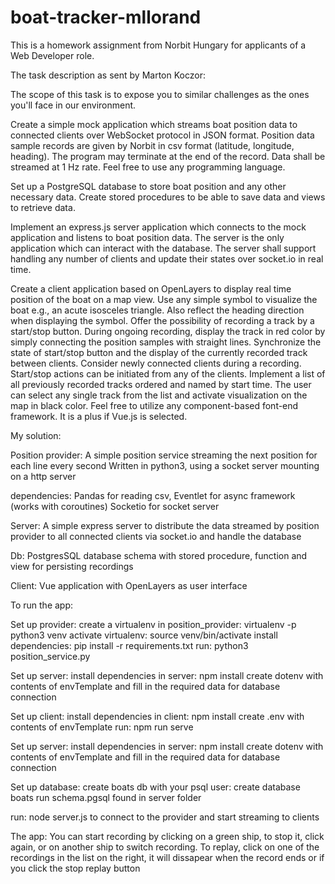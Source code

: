 # boat-tracker-mllorand
This is a homework assignment from Norbit Hungary for applicants of a Web Developer role.

The task description as sent by Marton Koczor:

The scope of this task is to expose you to similar challenges as the ones you'll face in our environment.

Create a simple mock application which streams boat position data to connected clients over WebSocket protocol in JSON format. Position data sample records are given by Norbit in csv format (latitude, longitude, heading). The program may terminate at the end of the record. Data shall be streamed at 1 Hz rate. Feel free to use any programming language.

Set up a PostgreSQL database to store boat position and any other necessary data. Create stored procedures to be able to save data and views to retrieve data.

Implement an express.js server application which connects to the mock application and listens to boat position data. The server is the only application which can interact with the database. The server shall support handling any number of clients and update their states over socket.io in real time.

Create a client application based on OpenLayers to display real time position of the boat on a map view. Use any simple symbol to visualize the boat e.g., an acute isosceles triangle. Also reflect the heading direction when displaying the symbol. Offer the possibility of recording a track by a start/stop button. During ongoing recording, display the track in red color by simply connecting the position samples with straight lines. Synchronize the state of start/stop button and the display of the currently recorded track between clients. Consider newly connected clients during a recording. Start/stop actions can be initiated from any of the clients. Implement a list of all previously recorded tracks ordered and named by start time. The user can select any single track from the list and activate visualization on the map in black color. Feel free to utilize any component-based font-end framework. It is a plus if Vue.js is selected.


My solution:

Position provider:
A simple position service streaming the next position for each line every second
Written in python3, using a socket server mounting on a http server

dependencies: 
Pandas for reading csv,
Eventlet for async framework (works with coroutines)
Socketio for socket server

Server:
A simple express server to distribute the data streamed by position provider to all connected clients
via socket.io and handle the database

Db:
PostgresSQL database schema with stored procedure, function and view for persisting
recordings

Client:
Vue application with OpenLayers as user interface


To run the app:

Set up provider:
create a virtualenv in position_provider: virtualenv -p python3 venv
activate virtualenv: source venv/bin/activate
install dependencies: pip install -r requirements.txt
run: python3 position_service.py

Set up server:
install dependencies in server: npm install
create dotenv with contents of envTemplate and fill in the required data for database connection

Set up client:
install dependencies in client: npm install
create .env with contents of envTemplate
run: npm run serve

Set up server:
install dependencies in server: npm install
create dotenv with contents of envTemplate and fill in the required data for database connection

Set up database:
create boats db with your psql user: create database boats
run schema.pgsql found in server folder

run: node server.js to connect to the provider and start streaming to clients


The app:
You can start recording by clicking on a green ship, to stop it, click again, or on another ship to switch recording.
To replay, click on one of the recordings in the list on the right, it will dissapear when the record ends or if you click the stop replay button



